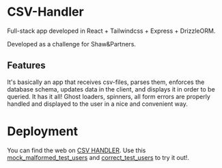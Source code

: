 # CSV-Handler

Full-stack app developed in React + Tailwindcss + Express + DrizzleORM.

Developed as a challenge for Shaw&Partners.

## Features
It's basically an app that receives csv-files, parses them, enforces the database schema, updates data in the client, and displays it in order to be queried.
It has it all! Ghost loaders, spinners, all form errors are properly handled and displayed to the user in a nice and convenient way.

# Deployment

You can find the web on [CSV HANDLER](https://csv-handler.vercel.app/).
Use this [mock_malformed_test_users](backend/src/__tests__/mock_users_10%20_malformed.csv) and [correct_test_users](backend/src/__tests__/mock_users_10.csv) to try it out!.
